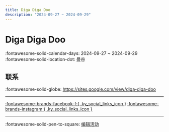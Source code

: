 ```yaml
---
title: Diga Diga Doo
description: "2024-09-27 ~ 2024-09-29"
---
```


# Diga Diga Doo 

:fontawesome-solid-calendar-days: 2024-09-27 ~ 2024-09-29  
:fontawesome-solid-location-dot: 曼谷  

## 联系

:fontawesome-solid-globe: <https://sites.google.com/view/diga-diga-doo>  

---

 [:fontawesome-brands-facebook-f:{ .ky_social_links_icon }](https://www.facebook.com/DigaDigaDooBKK) [:fontawesome-brands-instagram:{ .ky_social_links_icon }](https://instagram.com/digadigadoo.bkk)

---

:fontawesome-solid-pen-to-square: [编辑活动](https://github.com/swingdance/events/issues/new?assignees=&labels=update+event&projects=&template=03-update_entity.yml&title=Update%20Event%3A%202024%2Fth_TH%20%E2%80%A2%20Diga%20Diga%20Doo&region=th_TH&year=2024&id=diga-diga-doo-2024&name=Diga%20Diga%20Doo&org_id=)
